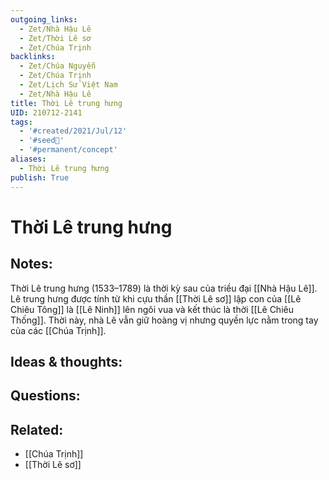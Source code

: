 ```yaml
---
outgoing_links:
  - Zet/Nhà Hậu Lê
  - Zet/Thời Lê sơ
  - Zet/Chúa Trịnh
backlinks:
  - Zet/Chúa Nguyễn
  - Zet/Chúa Trịnh
  - Zet/Lịch Sử Việt Nam
  - Zet/Nhà Hậu Lê
title: Thời Lê trung hưng
UID: 210712-2141
tags:
  - '#created/2021/Jul/12'
  - '#seed🥜'
  - '#permanent/concept'
aliases:
  - Thời Lê trung hưng
publish: True
---
```

# Thời Lê trung hưng

## Notes:
Thời Lê trung hưng (1533–1789) là thời kỳ sau của triều đại [[Nhà Hậu Lê]]. Lê trung hưng được tính từ khi cựu thần [[Thời Lê sơ]] lập con của [[Lê Chiêu Tông]] là [[Lê Ninh]] lên ngôi vua và kết thúc là thời [[Lê Chiêu Thống]]. Thời này, nhà Lê vẫn giữ hoàng vị nhưng quyền lực nằm trong tay của các [[Chúa Trịnh]].

## Ideas & thoughts:

## Questions:


## Related:
- [[Chúa Trịnh]]
- [[Thời Lê sơ]]

